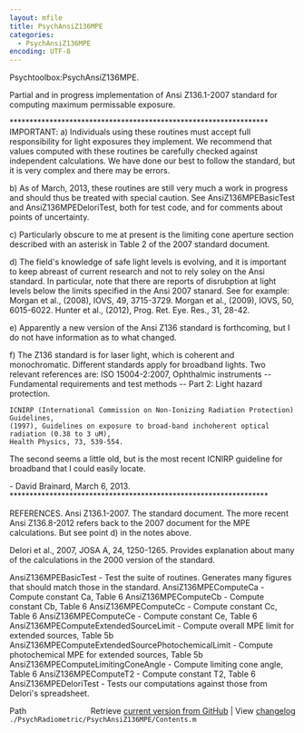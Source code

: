 ```yaml
---
layout: mfile
title: PsychAnsiZ136MPE
categories:
  - PsychAnsiZ136MPE
encoding: UTF-8
---
```


Psychtoolbox:PsychAnsiZ136MPE.

Partial and in progress implementation of Ansi Z136.1-2007 standard for computing
maximum permissable exposure.

\*\*\*\*\*\*\*\*\*\*\*\*\*\*\*\*\*\*\*\*\*\*\*\*\*\*\*\*\*\*\*\*\*\*\*\*\*\*\*\*\*\*\*\*\*\*\*\*\*\*\*\*\*\*\*\*\*\*\*\*\*\*\*\*\*
IMPORTANT:
  a) Individuals using these routines must accept full responsibility
  for light exposures they implement. We recommend that values computed
  with these routines be carefully checked against independent calculations.
  We have done our best to follow the standard, but it is very complex and
  there may be errors.

  b) As of March, 2013, these routines are still very much a work
  in progress and should thus be treated with special caution.  See
  AnsiZ136MPEBasicTest and AnsiZ136MPEDeloriTest, both for test
  code, and for comments about points of uncertainty.

  c) Particularly obscure to me at present is the limiting cone aperture
  section described with an asterisk in Table 2 of the 2007 standard
  document.

  d) The field's knowledge of safe light levels is evolving, and it is important
  to keep abreast of current research and not to rely soley on the
  Ansi standard.  In particular, note that there
  are reports of disrubption at light levels below the limits specified
  in the Ansi 2007 stanard. See for example:
    Morgan et al., (2008), IOVS, 49, 3715-3729.
    Morgan et al., (2009), IOVS, 50, 6015-6022.
    Hunter et al., (2012), Prog. Ret. Eye. Res., 31, 28-42.

  e) Apparently a new version of the Ansi Z136 standard is forthcoming,
  but I do not have information as to what changed.

  f) The Z136 standard is for laser light, which is coherent and monochromatic.
  Different standards apply for broadband lights.  Two relevant references are:
    ISO 15004-2:2007, Ophthalmic instruments -- Fundamental requirements and
    test methods -- Part 2: Light hazard protection.

    ICNIRP (International Commission on Non-Ionizing Radiation Protection) Guidelines,
    (1997), Guidelines on exposure to broad-band inchoherent optical radiation (0.38 to 3 uM),
    Health Physics, 73, 539-554.
  The second seems a little old, but is the most recent ICNIRP guideline for broadband
  that I could easily locate.

 \- David Brainard, March 6, 2013.
\*\*\*\*\*\*\*\*\*\*\*\*\*\*\*\*\*\*\*\*\*\*\*\*\*\*\*\*\*\*\*\*\*\*\*\*\*\*\*\*\*\*\*\*\*\*\*\*\*\*\*\*\*\*\*\*\*\*\*\*\*\*\*\*\*

REFERENCES.
  Ansi Z136.1-2007.  The standard document. The more recent Ansi Z136.8-2012
  refers back to the 2007 document for the MPE calculations.  But see
  point d) in the notes above.

  Delori et al., 2007, JOSA A, 24, 1250-1265.  Provides explanation
  about many of the calculations in the 2000 version of the standard.

  AnsiZ136MPEBasicTest - Test the suite of routines.  Generates many figures that should match those in the standard.
  AnsiZ136MPEComputeCa - Compute constant Ca, Table 6
  AnsiZ136MPEComputeCb - Compute constant Cb, Table 6
  AnsiZ136MPEComputeCc - Compute constant Cc, Table 6
  AnsiZ136MPEComputeCe - Compute constant Ce, Table 6
  AnsiZ136MPEComputeExtendedSourceLimit - Compute overall MPE limit for extended sources, Table 5b
  AnsiZ136MPEComputeExtendedSourcePhotochemicalLimit - Compute photochemical MPE for extended sources, Table 5b
  AnsiZ136MPEComputeLimitingConeAngle - Compute limiting cone angle, Table 6
  AnsiZ136MPEComputeT2 - Compute constant T2, Table 6
  AnsiZ136MPEDeloriTest - Tests our computations against those from Delori's spreadsheet.


<div class="code_header" style="text-align:right;">
  <span style="float:left;">Path&nbsp;&nbsp;</span> <span class="counter">Retrieve <a href=
  "https://raw.github.com/Psychtoolbox-3/Psychtoolbox-3/beta/./PsychRadiometric/PsychAnsiZ136MPE/Contents.m">current version from GitHub</a> | View <a href=
  "https://github.com/Psychtoolbox-3/Psychtoolbox-3/commits/beta/./PsychRadiometric/PsychAnsiZ136MPE/Contents.m">changelog</a></span>
</div>
<div class="code">
  <code>./PsychRadiometric/PsychAnsiZ136MPE/Contents.m</code>
</div>
